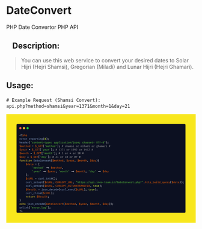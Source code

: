 # DateConvert
PHP Date Convertor PHP API
<h2><a id="user-content-bots-an-introduction-for-developers" class="anchor" aria-hidden="true" href="#bots-an-introduction-for-developers"><svg class="octicon octicon-link" viewBox="0 0 16 16" version="1.1" width="16" height="16" aria-hidden="true"></svg></a>Description:</h2>
<blockquote>
You can use this web service to convert your desired dates to Solar Hijri (Hejri Shamsi), Gregorian (Miladi) and Lunar Hijri (Hejri Ghamari).</p>
</blockquote>

<h2>Usage:</h2>

```
# Example Request (Shamsi Convert):
api.php?method=shamsi&year=1371&month=1&day=21
```
<div style="display:flex;">
 <img align="center" src="https://raw.githubusercontent.com/iNeoTeam/DateConvert/main/DateConvert.png" />
 </div>
